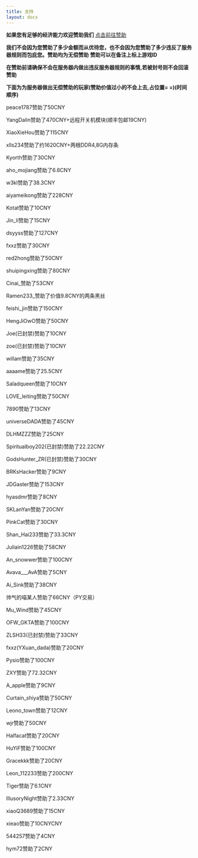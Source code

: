 ```yaml
---
title: 支持
layout: docs
---
```

**如果您有足够的经济能力欢迎赞助我们** [点击前往赞助](https://tangbao-1301296093.cos.ap-shanghai.myqcloud.com/xiye/docs/imag/docs/pay.jpg)

**我们不会因为您赞助了多少金额而从优待您，也不会因为您赞助了多少违反了服务器规则而包庇您。赞助均为无偿赞助** **赞助可以在备注上标上游戏ID**

**在赞助前请确保不会在服务器内做出违反服务器规则的事情,若被封号则不会回滚赞助**

**下面为为服务器做出无偿赞助的玩家(赞助价值过小的不会上去,占位置= =)(时间顺序)**

peace1787赞助了50CNY

YangDalin赞助了470CNY+远程开关机模块(顺丰包邮19CNY)

XiaoXieHou赞助了115CNY

xlls234赞助了约1620CNY+两根DDR4,8G内存条

Kyorth赞助了30CNY

aho_mojiang赞助了6.6CNY

w3kl赞助了38.3CNY

aiyameikong赞助了228CNY

Kotat赞助了10CNY

Jin_li赞助了15CNY

dsyyss赞助了127CNY

fxxz赞助了30CNY

red2hong赞助了50CNY

shuipingxing赞助了80CNY

Cinai_赞助了53CNY

Ramen233_赞助了价值9.8CNY的两条黑丝

feishi_jin赞助了150CNY

HengJiOwO赞助了50CNY 

Joe(已封禁)赞助了10CNY

zoe(已封禁)赞助了10CNY

willam赞助了35CNY

aaaame赞助了25.5CNY

Saladqueen赞助了10CNY

LOVE_leiting赞助了50CNY

7890赞助了13CNY

universeDADA赞助了45CNY

DLHMZZZ赞助了25CNY

Spiritualboy202(已封禁)赞助了22.22CNY	

GodsHunter_ZR(已封禁)赞助了30CNY

BRKsHacker赞助了9CNY

JDGaster赞助了153CNY

hyasdmr赞助了8CNY

SKLanYan赞助了20CNY

PinkCat赞助了30CNY

Shan_Hai233赞助了33.3CNY

Juliain1226赞助了58CNY

An_snowwer赞助了100CNY

Avava___AvA赞助了5CNY

Ai_Sink赞助了38CNY

帅气的喵某人赞助了66CNY（PY交易）

Mu_Wind赞助了45CNY

OFW_GKTA赞助了100CNY

ZLSH33(已封禁)赞助了33CNY

fxxz(YXuan_dada)赞助了20CNY

Pysio赞助了100CNY

ZXY赞助了72.32CNY

A_apple赞助了9CNY

Curtain_shiya赞助了50CNY

Leono_town赞助了12CNY

wjr赞助了50CNY

Halfacat赞助了20CNY

HuYiF赞助了100CNY

Gracekkk赞助了20CNY

Leon_112233赞助了200CNY

Tiger赞助了6.1CNY

IllusoryNight赞助了2.33CNY

xiaoQ3689赞助了15CNY

xieao赞助了10CNYCNY

544257赞助了4CNY

hym72赞助了2CNY